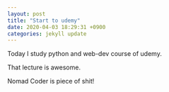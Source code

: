 ```yaml
---
layout: post
title: "Start to udemy"
date: 2020-04-03 18:29:31 +0900
categories: jekyll update
---
```


Today I study python and web-dev course of udemy.

That lecture is awesome.

Nomad Coder is piece of shit!
